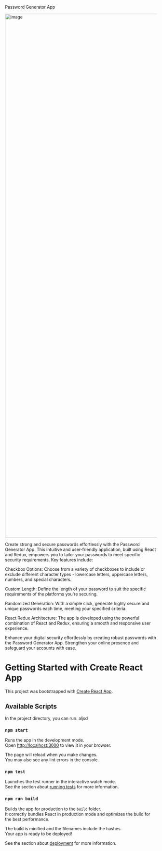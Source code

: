 Password Generator App

<img width="1728" alt="image" src="https://github.com/kishorebalaga/password-generator/assets/49152042/9bec273e-6a78-428f-ac7e-7bb6a2bdbbdb">


Create strong and secure passwords effortlessly with the Password Generator App. This intuitive and user-friendly application, built using React and Redux, empowers you to tailor your passwords to meet specific security requirements. Key features include:

Checkbox Options: Choose from a variety of checkboxes to include or exclude different character types - lowercase letters, uppercase letters, numbers, and special characters.

Custom Length: Define the length of your password to suit the specific requirements of the platforms you're securing.

Randomized Generation: With a simple click, generate highly secure and unique passwords each time, meeting your specified criteria.

React Redux Architecture: The app is developed using the powerful combination of React and Redux, ensuring a smooth and responsive user experience.

Enhance your digital security effortlessly by creating robust passwords with the Password Generator App. Strengthen your online presence and safeguard your accounts with ease.





# Getting Started with Create React App

This project was bootstrapped with [Create React App](https://github.com/facebook/create-react-app).

## Available Scripts

In the project directory, you can run:
aljsd

### `npm start`

Runs the app in the development mode.\
Open [http://localhost:3000](http://localhost:3000) to view it in your browser.

The page will reload when you make changes.\
You may also see any lint errors in the console.

### `npm test`

Launches the test runner in the interactive watch mode.\
See the section about [running tests](https://facebook.github.io/create-react-app/docs/running-tests) for more information.

### `npm run build`

Builds the app for production to the `build` folder.\
It correctly bundles React in production mode and optimizes the build for the best performance.

The build is minified and the filenames include the hashes.\
Your app is ready to be deployed!

See the section about [deployment](https://facebook.github.io/create-react-app/docs/deployment) for more information.

